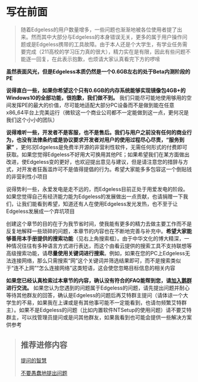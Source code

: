 # **写在前面**

> 随着Edgeless的用户数量增多，一些问题也渐渐地被各位使用者提了出来。然而其中大部分与Edgeless的本身错误无关，更多的属于用户操作问题或是Edgeless携带的工具故障。由于本人还是个大学生，有学业任务需要完成（211高校的学习压力真的很大），精力实在是有限，因此有些问题不能逐一回复，在此表示抱歉，也烦请大家认真看完下方的啰嗦


**虽然表面风光，但是Edgeless本质仍然是一个0.6GB左右的处于Beta内测阶段的PE**


**说得直白一些，如果你希望这个只有0.6GB的内存系统能够实现镜像包4GB+的Windows10的全部功能，很抱歉，我们做不到。** 我们只能尽可能地使用够用的空间发挥PE的最大的价值，尽可能地适配大部分PC设备而不是做到能在任意x86_64平台上完美运行（微软这一个商业公司都不一定能做到这一点，更何况是我们这个小小的团队）


**说得难听一些，开发者不是客服，也不是售后。我们与用户之前没有任何的商业行为，也没有法律条约或是协议要求开发者对用户的使用过程尽心尽责，“服务到家”** ，更何况Edgeless是免费半开源的非营利性软件，无需任何形式的付费即可获取。如果您觉得Edgeless不好用大可换用其他PE；如果希望我们在某方面做出改进，使Edgeless变的更好，也欢迎提出意见与建议，但是请注意您的措辞与方式，对开发者狂轰滥炸可不是值得提倡的行为。希望大家能多多包容这一个倒贴钱的非营利性小项目



说得势利一些，永爱发电是走不远的，而Edgeless目前正处于用爱发电的阶段。如果您觉得自己有经济能力能为Edgeless的发展做出一点贡献，也请捐赠一下我们，让我们能看到希望，知道还有人在使用Edgeless发光发热，也不至于让Edgeless发展成一个弃坑项目


创建这个章节的目的在于为我节省时间，使我能有更多的精力去做主要工作而不是反复地解释一些琐碎的问题，本章节的内容也在不断地完善与补充中。**希望大家能够善用本手册提供的搜索功能**（见右上角搜索框）。由于中华文化的博大精深，一种情况往往有多种语言方式进行表达，而这个由看云提供的搜索工具不支持联想等高级搜索功能，请**尽量使用关键词进行搜索**。例如，如果在您的PC上Edgeless无法连接网络，那么只需搜索“网”这个关键词并筛选结果即可，而不是搜索类似于“连不上网”“怎么连接网络”这类短语，这会使您忽略目标信息的相关内容


**如果您已经认真检索过本章节的内容，确认没有符合的FAQ能帮到您，请[加入鹅群](https://home.edgeless.top/jump/qqg.html)进行交流。** 如果您认为您遇到的问题属于Edgeless的问题，请先提出问题并耐心等待其他群友的回答，确认是Edgeless的问题后再艾特群主提问（请体谅一个大学生的不易，如果我在上课或是有其他事可能不一定能看到，也请勿频繁艾特群主）。如果不是Edgeless的问题（比如内置软件NTSetup的使用问题）请不要艾特群主，可以找管理员提问或是问其他群友，如果我看到也可能会提供一些解决方案供参考


> ## 推荐进修内容
> 
>  [提问的智慧](https://github.com/ryanhanwu/How-To-Ask-Questions-The-Smart-Way/blob/master/README-zh_CN.md)
> 
> [不要愚蠢地提出问题](https://github.com/dogfight360/Stop-Ask-Questions-The-Stupid-Ways/blob/master/README.md)